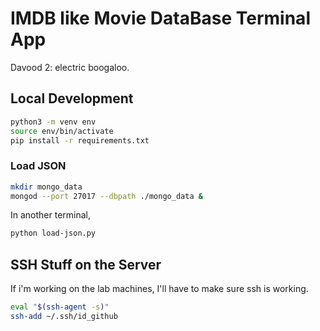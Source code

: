 # IMDB like Movie DataBase Terminal App

Davood 2: electric boogaloo.

## Local Development

```bash
python3 -m venv env
source env/bin/activate
pip install -r requirements.txt
```

### Load JSON

```bash
mkdir mongo_data
mongod --port 27017 --dbpath ./mongo_data &
```

In another terminal,

```bash
python load-json.py
```

## SSH Stuff on the Server

If i'm working on the lab machines, I'll have to make sure ssh is working.

```bash
eval "$(ssh-agent -s)"
ssh-add ~/.ssh/id_github
```
